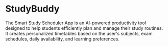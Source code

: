 # StudyBuddy
The Smart Study Scheduler App is an AI-powered productivity tool designed to help students efficiently plan and manage their study routines. It creates personalized timetables based on the user's subjects, exam schedules, daily availability, and learning preferences.
